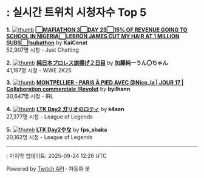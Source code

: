 # : 실시간 트위치 시청자수 Top 5

**1.** [![thumb](https://static-cdn.jtvnw.net/previews-ttv/live_user_kaicenat-320x180.jpg)](https://twitch.tv/KaiCenat)
**[⬜MAFIATHON 3⬜DAY 23⬜15% OF REVENUE GOING TO SCHOOL IN NIGERIA⬜LEBRON JAMES CUT MY HAIR AT 1 MILLION SUBS⬜!subathon](https://twitch.tv/KaiCenat)** by **KaiCenat**<br>52,907명 시청  - Just Chatting

**2.** [![thumb](https://static-cdn.jtvnw.net/previews-ttv/live_user_kato_junichi0817-320x180.jpg)](https://twitch.tv/加藤純一うん〇ちゃん)
**[純日本プロレス旗揚げ２日目](https://twitch.tv/加藤純一うん〇ちゃん)** by **加藤純一うん〇ちゃん**<br>41,197명 시청  - WWE 2K25

**3.** [![thumb](https://static-cdn.jtvnw.net/previews-ttv/live_user_byilhann-320x180.jpg)](https://twitch.tv/byilhann)
**[MONTPELLIER - PARIS À PIED AVEC @Nico_la | JOUR 17 | Collaboration commerciale !Revolut](https://twitch.tv/byilhann)** by **byilhann**<br>30,647명 시청  - IRL

**4.** [![thumb](https://static-cdn.jtvnw.net/previews-ttv/live_user_k4sen-320x180.jpg)](https://twitch.tv/k4sen)
**[LTK Day2 ガリオのロティ](https://twitch.tv/k4sen)** by **k4sen**<br>27,377명 시청  - League of Legends

**5.** [![thumb](https://static-cdn.jtvnw.net/previews-ttv/live_user_fps_shaka-320x180.jpg)](https://twitch.tv/fps_shaka)
**[LTK Day2やな](https://twitch.tv/fps_shaka)** by **fps_shaka**<br>20,162명 시청  - League of Legends


---
: 마지막 업데이트: 2025-09-24 12:26 UTC

Powered by [Twitch API](https://dev.twitch.tv/docs/api/reference) · 자동화 봇